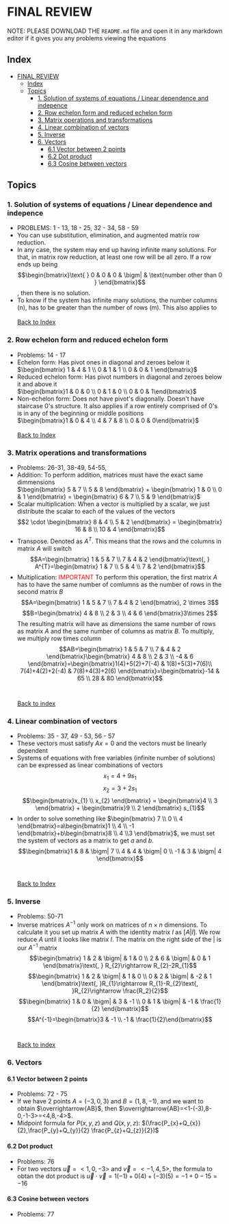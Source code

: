 # FINAL REVIEW 
NOTE: PLEASE DOWNLOAD THE `README.md` file and open it in any markdown editor if it gives you any problems viewing the equations
## Index
- [FINAL REVIEW](#final-review)
  - [Index](#index)
  - [Topics](#topics)
    - [1. Solution of systems of equations / Linear dependence and indepence](#1-solution-of-systems-of-equations--linear-dependence-and-indepence)
    - [2. Row echelon form and reduced echelon form](#2-row-echelon-form-and-reduced-echelon-form)
    - [3. Matrix operations and transformations](#3-matrix-operations-and-transformations)
    - [4. Linear combination of vectors](#4-linear-combination-of-vectors)
    - [5. Inverse](#5-inverse)
    - [6. Vectors](#6-vectors)
      - [6.1 Vector between 2 points](#61-vector-between-2-points)
      - [6.2 Dot product](#62-dot-product)
      - [6.3 Cosine between vectors](#63-cosine-between-vectors)

## Topics
### 1. Solution of systems of equations / Linear dependence and indepence
- PROBLEMS: 1 - 13, 18 - 25, 32 - 34, 58 - 59
- You can use substitution, elimination, and augmented matrix row reduction.
- In any case, the system may end up having infinite many solutions. For that, in matrix row reduction, at least one row will be all zero. If a row ends up being 
  $$\begin{bmatrix}\text{ } 0 & 0 & 0 & \bigm| & \text{number other than 0 } \end{bmatrix}$$
  , then there is no solution.
- To know if the system has infinite many solutions, the number columns (n), has to be greater than the number of rows (m). This also applies to 
<br><br> [Back to Index](#index)

### 2. Row echelon form and reduced echelon form
- Problems: 14 - 17
- Echelon form: Has pivot ones in diagonal and zeroes below it 
<br> $\begin{bmatrix} 1 & 4 & 1 \\ 0 & 1 & 1 \\ 0 & 0 & 1 \end{bmatrix}$
- Reduced echelon form: Has pivot numbers in diagonal and zeroes below it and above it<br>
$\begin{bmatrix}1 & 0 & 0 \\ 0 & 1 & 0 \\ 0 & 0 & 1\end{bmatrix}$
- Non-echelon form: Does not have pivot's diagonally. Doesn't have staircase 0's structure. It also applies if a row entirely comprised of 0's is in any of the beginning or middle positions <br>  $\begin{bmatrix}1 & 0 & 4 \\ 4 & 7 & 8 \\ 0 & 0 & 0\end{bmatrix}$
<br><br> [Back to Index](#index)

### 3. Matrix operations and transformations
- Problems: 26-31, 38-49, 54-55, 
- Addition: To perform addition, matrices must have the exact same dimmensions <br>
$\begin{bmatrix} 5 &  7 \\ 5 & 8 \end{bmatrix} + \begin{bmatrix} 1 & 0 \\ 0 & 1 \end{bmatrix} = \begin{bmatrix} 6 & 7 \\ 5 & 9 \end{bmatrix}$
- Scalar multiplication: When a vector is multiplied by a scalar, we just distribute the scalar to each of the values of the vectors
$$2 \cdot \begin{bmatrix} 8 & 4 \\ 5 & 2 \end{bmatrix} = \begin{bmatrix} 16 & 8 \\ 10 & 4 \end{bmatrix}$$
- Transpose. Denoted as $A^{T}$. This means that the rows and the columns in matrix $A$ will switch 
$$A=\begin{bmatrix} 1 & 5 & 7 \\ 7 & 4 & 2 \end{bmatrix}\text{, } A^{T}=\begin{bmatrix} 1 & 7 \\ 5 & 4 \\ 7 & 2 \end{bmatrix}$$
- Multiplication: <span style="color:red;">IMPORTANT</span> To perform this operation, the first matrix $A$ has to have the same number of comlumns as the number of rows in the second matrix $B$
$$A=\begin{bmatrix} 1 & 5 & 7 \\ 7 & 4 & 2 \end{bmatrix}, 2 \times 3$$
$$B=\begin{bmatrix} 4 & 8 \\ 2 & 3 \\ 4 & 6 \end{bmatrix}3\times 2$$
  The resulting matrix will have as dimensions the same number of rows as matrix $A$ and the same number of columns as matrix $B$. To multiply, we multiply row times column
  $$AB=\begin{bmatrix} 1 & 5 & 7 \\ 7 & 4 & 2 \end{bmatrix}\begin{bmatrix} 4 & 8 \\ 2 & 3 \\ -4 & 6 \end{bmatrix}=\begin{bmatrix}1(4)+5(2)+7(-4) & 1(8)+5(3)+7(6)\\ 7(4)+4(2)+2(-4) & 7(8)+4(3)+2(6) \end{bmatrix}=\begin{bmatrix}-14 & 65 \\ 28 & 80 \end{bmatrix}$$
<br><br>[Back to index](#index)

### 4. Linear combination of vectors
- Problems: 35 - 37, 49 - 53, 56 - 57
- These vectors must satisfy $Ax=0$ and the vectors must be linearly dependent
- Systems of equations with free variables (infinite number of solutions) can be expressed  as linear combinations of vectors 
  $$x_{1}=4+9s_{1}$$
  $$x_{2}=3+2s_{1}$$
  $$\begin{bmatrix}x_{1} \\ x_{2} \end{bmatrix} = \begin{bmatrix}4 \\ 3 \end{bmatrix} + \begin{bmatrix}9 \\ 2 \end{bmatrix} s_{1}$$
- In order to solve something like $\begin{bmatrix} 7 \\ 0 \\ 4 \end{bmatrix}=a\begin{bmatrix}1 \\ 4 \\ -1 \end{bmatrix}+b\begin{bmatrix}8 \\ 4 \\3 \end{bmatrix}$, we must set the system of vectors as a matrix to get $a$ and $b$.
  $$\begin{bmatrix}1 & 8 & \bigm| 7 \\ 4 & 4 & \bigm| 0 \\ -1 & 3 & \bigm| 4 \end{bmatrix}$$
<br><br>[Back to Index](#index)

### 5. Inverse
- Problems: 50-71
- Inverse matrices $A^{-1}$ only work on matrices of $n\times n$ dimensions. To calculate it you set up matrix $A$ with the identity matrix $I$ as $[A | I]$. We row reduce $A$ until it looks like matrix $I$. The matrix on the right side of the $|$ is our $A^{-1}$ matrix
$$\begin{bmatrix} 1 & 2 & \bigm| & 1 & 0 \\ 2 & 6 & \bigm| & 0 & 1 \end{bmatrix}\text{, } R_{2}\rightarrow R_{2}-2R_{1}$$
$$\begin{bmatrix} 1 & 2 & \bigm| & 1 & 0 \\ 0 & 2 & \bigm| & -2 & 1 \end{bmatrix}\text{, }R_{1}\rightarrow R_{1}-R_{2}\text{, }R_{2}\rightarrow \frac{R_2}{2}$$
$$\begin{bmatrix} 1 & 0 & \bigm| & 3 & -1 \\ 0 & 1 & \bigm| & -1 & \frac{1}{2} \end{bmatrix}$$
$$A^{-1}=\begin{bmatrix}3 & -1 \\ -1 & \frac{1}{2}\end{bmatrix}$$
<br><br>[Back to index](#index)

### 6. Vectors
#### 6.1 Vector between 2 points
- Problems: 72 - 75
- If we have 2 points $A=(-3,0,3)$ and $B=(1,8,-1)$, and we want to obtain $\overrightarrow{AB}$, then $\overrightarrow{AB}=<1-(-3),8-0,-1-3>=<4,8,-4>$.
- Midpoint formula for $P(x,y,z)$ and $Q(x,y,z)$: $(\frac{P_{x}+Q_{x}}{2},\frac{P_{y}+Q_{y}}{2} \frac{P_{z}+Q_{z}}{2})$
#### 6.2 Dot product
- Problems: 76
- For two vectors $\vec{u} = <1,0,-3>$ and $\vec{v}=<-1,4,5>$, the formula to obtan the dot product is $\vec{u}\cdot \vec{v} = 1(-1)+0(4)+(-3)(5)=-1+0-15=-16$
#### 6.3 Cosine between vectors
- Problems: 77